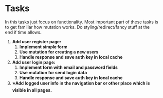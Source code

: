 # Tasks

In this tasks just focus on functionality. Most important part of these tasks is to get familiar how mutation works. Do styling/redirect/fancy stuff at the end if time allows.

1. **Add user register page:**
   1. **Implement simple form**
   2. **Use mutation for creating a new users**
   3. **Handle response and save auth key in local cache**
2. **Add user login page:**
   1. **Implement form with email and password fields**
   2. **Use mutation for send login data**
   3. **Handle response and save auth key in local cache**
3. **⭐️Add logged user info in the navigation bar or other place which is visible in all pages.**

